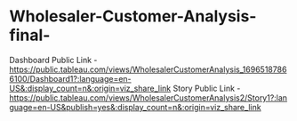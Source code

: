 # Wholesaler-Customer-Analysis-final-
Dashboard Public Link - https://public.tableau.com/views/WholesalerCustomerAnalysis_16965187866100/Dashboard1?:language=en-US&:display_count=n&:origin=viz_share_link
Story Public Link - https://public.tableau.com/views/WholesalerCustomerAnalysis2/Story1?:language=en-US&publish=yes&:display_count=n&:origin=viz_share_link

